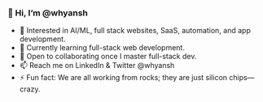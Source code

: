 ### 👋 Hi, I’m @whyansh  
- 👀 Interested in AI/ML, full stack websites, SaaS, automation, and app development.  
- 🌱 Currently learning full-stack web development.  
- 💞️ Open to collaborating once I master full-stack dev.  
- 📫 Reach me on LinkedIn & Twitter @whyansh  
- ⚡ Fun fact: We are all working from rocks; they are just silicon chips—crazy.  
